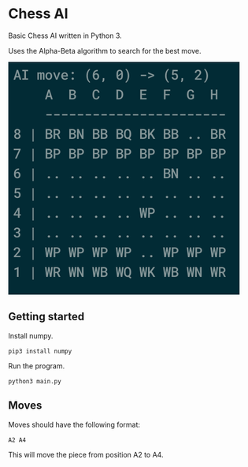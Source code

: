 # Chess AI
Basic Chess AI written in Python 3. 

Uses the Alpha-Beta algorithm to search for the best move. 

![Python Chess AI Program](./preview.png)

## Getting started
Install numpy.
```
pip3 install numpy
```

Run the program.
```
python3 main.py
```

## Moves
Moves should have the following format:
```
A2 A4
```
This will move the piece from position A2 to A4.

